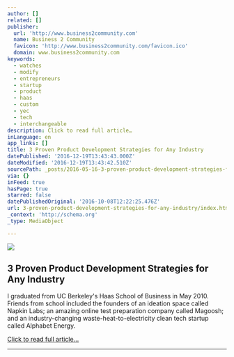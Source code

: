 ```yaml
---
author: []
related: []
publisher:
  url: 'http://www.business2community.com'
  name: Business 2 Community
  favicon: 'http://www.business2community.com/favicon.ico'
  domain: www.business2community.com
keywords:
  - watches
  - modify
  - entrepreneurs
  - startup
  - product
  - haas
  - custom
  - yec
  - tech
  - interchangeable
description: Click to read full article…
inLanguage: en
app_links: []
title: 3 Proven Product Development Strategies for Any Industry
datePublished: '2016-12-19T13:43:43.000Z'
dateModified: '2016-12-19T13:43:42.510Z'
sourcePath: _posts/2016-05-16-3-proven-product-development-strategies-for-any-industry.md
via: {}
inFeed: true
hasPage: true
starred: false
datePublishedOriginal: '2016-10-08T12:22:25.476Z'
url: 3-proven-product-development-strategies-for-any-industry/index.html
_context: 'http://schema.org'
_type: MediaObject

---
```

<article style=""><img src="https://s3-us-west-2.amazonaws.com/the-grid-img/p/bf25baefe5229c1c396f2ccb1b80e4e0312637da.jpg" /><h1>3 Proven Product Development Strategies for Any Industry</h1><p>I graduated from UC Berkeley's Haas School of Business in May 2010. Friends from school included the founders of an ideation space called Napkin Labs; an amazing online test preparation company called Magoosh; and an industry-changing waste-heat-to-electricity clean tech startup called Alphabet Energy.</p></article>

[Click to read full article...][0]

---



[0]: http://www.business2community.com/strategy/3-proven-product-development-strategies-for-any-industry-0240727#FvQCBybjBvWCmPsj.97 "Click to read full article..."